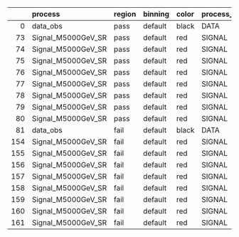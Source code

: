 |     | process            | region   | binning   | color   | process_type   |   scale | variation   | source_filename                                             | source_histname    | alias              | title           |   combine_idx |     lnN |   shapes | syst_type   | direction   | variation_alias   |
|----:|:-------------------|:---------|:----------|:--------|:---------------|--------:|:------------|:------------------------------------------------------------|:-------------------|:-------------------|:----------------|--------------:|--------:|---------:|:------------|:------------|:------------------|
|   0 | data_obs           | pass     | default   | black   | DATA           |       1 | nominal     | ./histograms_for_2DAlphabet_v4/EaDM_Cosmics_Data_SR.root    | hpass              | Cosmics_Data_SR    | Cosmics_Data_SR |           nan | nan     |      nan | nan         | nan         | nan               |
|  73 | Signal_M5000GeV_SR | pass     | default   | red     | SIGNAL         |       1 | lumi        | ./histograms_for_2DAlphabet_v4/EaDM_Signal_M5000GeV_SR.root | hpass              | Signal_M5000GeV_SR | DM signal       |           nan |   1.001 |      nan | lnN         | nan         | nan               |
|  74 | Signal_M5000GeV_SR | pass     | default   | red     | SIGNAL         |       1 | RNN         | ./histograms_for_2DAlphabet_v4/EaDM_Signal_M5000GeV_SR.root | hpass_RNNsyst_up   | Signal_M5000GeV_SR | DM signal       |           nan | nan     |        1 | shapes      | Up          | RNNsyst           |
|  75 | Signal_M5000GeV_SR | pass     | default   | red     | SIGNAL         |       1 | RNN         | ./histograms_for_2DAlphabet_v4/EaDM_Signal_M5000GeV_SR.root | hpass_RNNsyst_down | Signal_M5000GeV_SR | DM signal       |           nan | nan     |        1 | shapes      | Down        | RNNsyst           |
|  76 | Signal_M5000GeV_SR | pass     | default   | red     | SIGNAL         |       1 | pT          | ./histograms_for_2DAlphabet_v4/EaDM_Signal_M5000GeV_SR.root | hpass_pTsyst_up    | Signal_M5000GeV_SR | DM signal       |           nan | nan     |        1 | shapes      | Up          | pTsyst            |
|  77 | Signal_M5000GeV_SR | pass     | default   | red     | SIGNAL         |       1 | pT          | ./histograms_for_2DAlphabet_v4/EaDM_Signal_M5000GeV_SR.root | hpass_pTsyst_down  | Signal_M5000GeV_SR | DM signal       |           nan | nan     |        1 | shapes      | Down        | pTsyst            |
|  78 | Signal_M5000GeV_SR | pass     | default   | red     | SIGNAL         |       1 | t0          | ./histograms_for_2DAlphabet_v4/EaDM_Signal_M5000GeV_SR.root | hpass_t0syst_up    | Signal_M5000GeV_SR | DM signal       |           nan | nan     |        1 | shapes      | Up          | t0syst            |
|  79 | Signal_M5000GeV_SR | pass     | default   | red     | SIGNAL         |       1 | t0          | ./histograms_for_2DAlphabet_v4/EaDM_Signal_M5000GeV_SR.root | hpass_t0syst_down  | Signal_M5000GeV_SR | DM signal       |           nan | nan     |        1 | shapes      | Down        | t0syst            |
|  80 | Signal_M5000GeV_SR | pass     | default   | red     | SIGNAL         |       1 | nominal     | ./histograms_for_2DAlphabet_v4/EaDM_Signal_M5000GeV_SR.root | hpass              | Signal_M5000GeV_SR | DM signal       |           nan | nan     |      nan | nan         | nan         | nan               |
|  81 | data_obs           | fail     | default   | black   | DATA           |       1 | nominal     | ./histograms_for_2DAlphabet_v4/EaDM_Cosmics_Data_SR.root    | hfail              | Cosmics_Data_SR    | Cosmics_Data_SR |           nan | nan     |      nan | nan         | nan         | nan               |
| 154 | Signal_M5000GeV_SR | fail     | default   | red     | SIGNAL         |       1 | lumi        | ./histograms_for_2DAlphabet_v4/EaDM_Signal_M5000GeV_SR.root | hfail              | Signal_M5000GeV_SR | DM signal       |           nan |   1.001 |      nan | lnN         | nan         | nan               |
| 155 | Signal_M5000GeV_SR | fail     | default   | red     | SIGNAL         |       1 | RNN         | ./histograms_for_2DAlphabet_v4/EaDM_Signal_M5000GeV_SR.root | hfail_RNNsyst_up   | Signal_M5000GeV_SR | DM signal       |           nan | nan     |        1 | shapes      | Up          | RNNsyst           |
| 156 | Signal_M5000GeV_SR | fail     | default   | red     | SIGNAL         |       1 | RNN         | ./histograms_for_2DAlphabet_v4/EaDM_Signal_M5000GeV_SR.root | hfail_RNNsyst_down | Signal_M5000GeV_SR | DM signal       |           nan | nan     |        1 | shapes      | Down        | RNNsyst           |
| 157 | Signal_M5000GeV_SR | fail     | default   | red     | SIGNAL         |       1 | pT          | ./histograms_for_2DAlphabet_v4/EaDM_Signal_M5000GeV_SR.root | hfail_pTsyst_up    | Signal_M5000GeV_SR | DM signal       |           nan | nan     |        1 | shapes      | Up          | pTsyst            |
| 158 | Signal_M5000GeV_SR | fail     | default   | red     | SIGNAL         |       1 | pT          | ./histograms_for_2DAlphabet_v4/EaDM_Signal_M5000GeV_SR.root | hfail_pTsyst_down  | Signal_M5000GeV_SR | DM signal       |           nan | nan     |        1 | shapes      | Down        | pTsyst            |
| 159 | Signal_M5000GeV_SR | fail     | default   | red     | SIGNAL         |       1 | t0          | ./histograms_for_2DAlphabet_v4/EaDM_Signal_M5000GeV_SR.root | hfail_t0syst_up    | Signal_M5000GeV_SR | DM signal       |           nan | nan     |        1 | shapes      | Up          | t0syst            |
| 160 | Signal_M5000GeV_SR | fail     | default   | red     | SIGNAL         |       1 | t0          | ./histograms_for_2DAlphabet_v4/EaDM_Signal_M5000GeV_SR.root | hfail_t0syst_down  | Signal_M5000GeV_SR | DM signal       |           nan | nan     |        1 | shapes      | Down        | t0syst            |
| 161 | Signal_M5000GeV_SR | fail     | default   | red     | SIGNAL         |       1 | nominal     | ./histograms_for_2DAlphabet_v4/EaDM_Signal_M5000GeV_SR.root | hfail              | Signal_M5000GeV_SR | DM signal       |           nan | nan     |      nan | nan         | nan         | nan               |